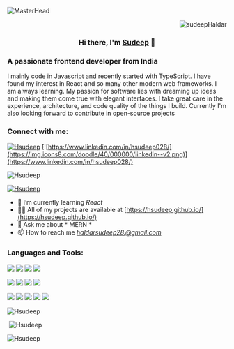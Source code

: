 ![MasterHead](https://raw.githubusercontent.com/halfrost/halfrost/master/icons/header_.png)
<p align="right"> <img src="https://komarev.com/ghpvc/?username=Hsudeep&label=Profile%20views&color=5E9F00&style=flat" alt="sudeepHaldar" /> </p>

<h3 align="center">
Hi there, I'm <a href="https://hsudeep.github.io/" target="_blank" rel="noreferrer">Sudeep</a> 👋
</h3>

### A passionate frontend developer from India

I mainly code in Javascript and recently started with TypeScript. I have found my interest in React and so many other modern web frameworks. I am always learning. My passion for software lies with dreaming up ideas and making them come true with elegant interfaces. I take great care in the experience, architecture, and code quality of the things I build. Currently I'm also looking forward to contribute in open-source projects

### Connect with me:

[![Hsudeep](https://img.icons8.com/doodle/40/000000/twitter-squared.png)](https://twitter.com/H_Sudeep28) 
[![https://www.linkedin.com/in/hsudeep028/](https://img.icons8.com/doodle/40/000000/linkedin--v2.png)](https://www.linkedin.com/in/hsudeep028/)

![Hsudeep](https://komarev.com/ghpvc/?username=Hsudeep&label=Profile%20views&color=0e75b6&style=flat)

[![Hsudeep](https://github-profile-trophy.vercel.app/?username=Hsudeep)](https://github.com/ryo-ma/github-profile-trophy)

- 🌱 I’m currently learning *React* 
- 👨‍💻 All of my projects are available at [https://hsudeep.github.io/](https://hsudeep.github.io/)
- 💬 Ask me about * MERN *
- 📫 How to reach me *haldarsudeep28.@gmail.com* 

### Languages and Tools:
![](https://img.shields.io/badge/Code-React-informational?style=flat&logo=react&color=61DAFB) 
![](https://img.shields.io/badge/Code-Redux-informational?style=flat&logo=Redux&color=764ABC)
![](https://img.shields.io/badge/Code-JavaScript-informational?style=flat&logo=JavaScript&color=F7DF1E)
![](https://img.shields.io/badge/Code-HTML5-informational?style=flat&logo=HTML5&color=E34F26)

![](https://img.shields.io/badge/Style-ChakraUI-informational?style=flat&logo=ChakraUi&color=00C7B7)
![](https://img.shields.io/badge/Style-Bootstrap-informational?style=flat&logo=Bootstrap&color=7952B3)
![](https://img.shields.io/badge/Style-MaterialUi-informational?style=flat&logo=MaterialUi&color=purple)
![](https://img.shields.io/badge/Style-CSS3-informational?style=flat&logo=CSS3&color=1572B6)

![](https://img.shields.io/badge/Tools-NPM-informational?style=flat&logo=NPM&color=CB3837)
![](https://img.shields.io/badge/Tools-Netlify-informational?style=flat&logo=netlify&color=00C7B7)
![](https://img.shields.io/badge/Tools-GitHub-informational?style=flat&logo=GitHub&color=181717)
![](https://img.shields.io/badge/Tools-Git-informational?style=flat&logo=Git&color=F05032)
![](https://img.shields.io/badge/Tools-Heroku-informational?style=flat&logo=Heroku&color=430098)

![Hsudeep](https://github-readme-streak-stats.herokuapp.com/?user=Hsudeep&)

 ![Hsudeep](https://github-readme-stats.vercel.app/api?username=Hsudeep&show_icons=true&locale=en)

![Hsudeep](https://github-readme-stats.vercel.app/api/top-langs?username=Hsudeep&show_icons=true&locale=en&layout=compact)
